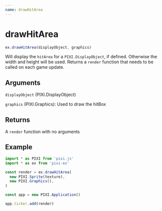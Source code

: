 ```yaml
---
name: drawHitArea
---
```


# drawHitArea

```js
ex.drawHitArea(displayObject, graphics)
```

Will display the `hitArea` for a `PIXI.DisplayObject`, if defined. Otherwise the width and height will be used. Returns a `render` function that needs to be called on each game update.

## Arguments

`displayObject` (PIXI.DisplayObject)

`graphics` (PIXI.Graphics): Used to draw the hitBox

## Returns

A `render` function with no arguments

## Example

```js
import * as PIXI from 'pixi.js'
import * as ex from 'pixi-ex'

const render = ex.drawHitArea(
  new PIXI.Sprite(texture), 
  new PIXI.Graphics(),
)

const app = new PIXI.Application()

app.ticker.add(render)
```
